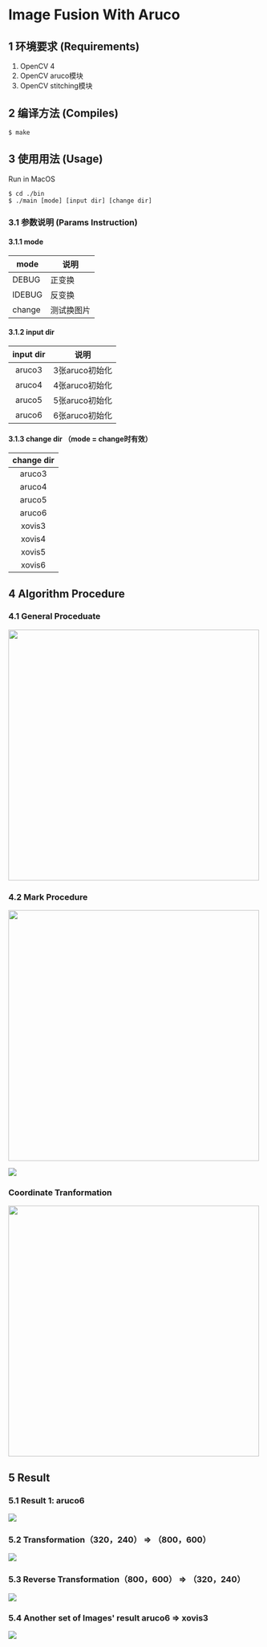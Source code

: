 # Image Fusion With Aruco

## 1 环境要求 (Requirements)

1. OpenCV 4
2. OpenCV aruco模块
3. OpenCV stitching模块

## 2 编译方法 (Compiles)

```
$ make
```

## 3 使用用法 (Usage)

Run in MacOS

```
$ cd ./bin
$ ./main [mode] [input dir] [change dir]
```

### 3.1 参数说明 (Params Instruction)

#### 3.1.1 mode

|mode  |说明  |
|---------|---------|
|DEBUG     |正变换         |
|IDEBUG     |反变换         |
|change     |测试换图片         |

#### 3.1.2 input dir

|input dir  |说明 |
|:---------:|:---------:|
|aruco3     |3张aruco初始化         |
|aruco4     |4张aruco初始化         |
|aruco5     |5张aruco初始化         |
|aruco6     |6张aruco初始化         |

#### 3.1.3 change dir （mode = change时有效）

|change dir  |
|:---------:|
|aruco3  |
|aruco4  |
|aruco5  |
|aruco6  |
|xovis3  |
|xovis4  |
|xovis5  |
|xovis6  |

## 4 Algorithm Procedure



### 4.1 General Proceduate

<img src='docs/imgs/整体流程.jpg' width='500px'/>


### 4.2 Mark Procedure

<img src='docs/imgs/整体流程.jpg' width='500px'/>

![](docs/imgs/标记流程.jpg)

### Coordinate Tranformation

<img src='docs/imgs/坐标计算.jpg' width='500px'/>

## 5 Result

### 5.1 Result 1: aruco6

![](docs/imgs/init.png)

### 5.2 Transformation（320，240） => （800，600）

![](docs/imgs/z.png)

### 5.3 Reverse Transformation（800，600） => （320，240）

![](docs/imgs/n.png)

### 5.4 Another set of Images' result  aruco6 => xovis3

![](docs/imgs/change.png)


